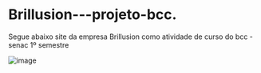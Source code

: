 # Brillusion---projeto-bcc.
Segue abaixo site da empresa Brillusion como atividade de curso do bcc - senac 1º semestre

![image](https://github.com/CaioLariel/Brillusion---projeto-bcc./assets/112914813/e5fcb8f6-938d-4705-bb23-399839271a9e)
